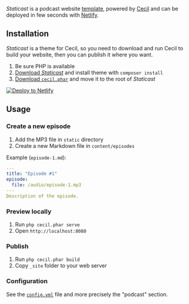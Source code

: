 _Staticast_ is a podcast website [template](https://github.com/Cecilapp/staticast#installation), powered by [Cecil](https://cecil.app) and can be deployed in few seconds with [Netlify](https://app.netlify.com/start/deploy?repository=https://github.com/Cecilapp/staticast&stack=cms).
<!-- break -->
## Installation

_Staticast_ is a theme for Cecil, so you need to download and run Cecil to build your website, then you can publish it where you want.

1. Be sure PHP is available
2. [Download _Staticast_](https://github.com/Cecilapp/staticast/archive/master.zip) and install theme with `composer install`
3. [Download `cecil.phar`](https://github.com/Cecilapp/Cecil/releases/latest/download/cecil.phar) and move it to the root of _Staticast_

[![Deploy to Netlify](https://www.netlify.com/img/deploy/button.svg)](https://app.netlify.com/start/deploy?repository=https://github.com/Cecilapp/staticast&stack=cms)

## Usage

### Create a new episode

1. Add the MP3 file in `static` directory
2. Create a new Markdown file in `content/episodes`

Example (`episode-1.md`):

```yaml
---
title: "Episode #1"
episode:
  file: /audio/episode-1.mp3
---
Description of the episode.
```

### Preview locally

1. Run `php cecil.phar serve`
2. Open `http://localhost:8080`

### Publish

1. Run `php cecil.phar build`
2. Copy `_site` folder to your web server

### Configuration

See the [`config.yml`](https://github.com/Cecilapp/staticast/blob/f96067544f3d2e700b939c94a84cd8650cfc435b/config.yml#L25) file and more precisely the "podcast" section.
